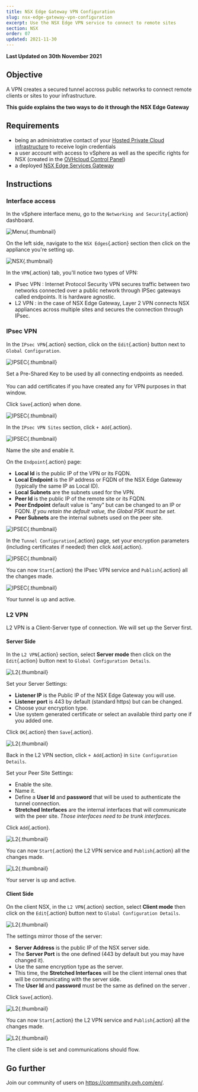 ```yaml
---
title: NSX Edge Gateway VPN Configuration 
slug: nsx-edge-gateway-vpn-configuration
excerpt: Use the NSX Edge VPN service to connect to remote sites
section: NSX
order: 07
updated: 2021-11-30
---
```


**Last Updated on 30th November 2021**

## Objective

A VPN creates a secured tunnel accross public networks to connect remote clients or sites to your infrastructure.

**This guide explains the two ways to do it through the NSX Edge Gateway**

## Requirements

- being an administrative contact of your [Hosted Private Cloud infrastructure](https://www.ovhcloud.com/en-au/enterprise/products/hosted-private-cloud/) to receive login credentials
- a user account with access to vSphere as well as the specific rights for NSX (created in the [OVHcloud Control Panel](https://ca.ovh.com/auth/?action=gotomanager&from=https://www.ovh.com.au/&ovhSubsidiary=au))
- a deployed [NSX Edge Services Gateway](https://docs.ovh.com/au/en/private-cloud/how-to-deploy-an-nsx-edge-gateway/)

## Instructions

### Interface access

In the vSphere interface menu, go to the `Networking and Security`{.action} dashboard.

![Menu](images/en01dash.png){.thumbnail}

On the left side, navigate to the `NSX Edges`{.action} section then click on the appliance you're setting up.

![NSX](images/en02nsx.png){.thumbnail}

In the `VPN`{.action} tab, you'll notice two types of VPN:

- IPsec VPN : Internet Protocol Security VPN secures traffic between two networks connected over a public network through IPSec gateways called endpoints. It is hardware agnostic.
- L2 VPN : in the case of NSX Edge Gateway, Layer 2 VPN connects NSX appliances across multiple sites and secures the connection through IPsec. 

### IPsec VPN

In the `IPsec VPN`{.action} section, click on the `Edit`{.action} button next to `Global Configuration`.

![IPSEC](images/en03vpn.png){.thumbnail}

Set a Pre-Shared Key to be used by all connecting endpoints as needed. <br>   
You can add certificates if you have created any for VPN purposes in that window.

Click `Save`{.action} when done.

![IPSEC](images/en04global.png){.thumbnail}

In the `IPsec VPN Sites` section, click `+ Add`{.action}.

![IPSEC](images/en04bisadd.png){.thumbnail}

Name the site and enable it.

On the `Endpoint`{.action} page:

- **Local Id** is the public IP of the VPN or its FQDN.
- **Local Endpoint** is the IP address or FQDN of the NSX Edge Gateway (typically the same IP as Local ID). 
- **Local Subnets** are the subnets used for the VPN.
- **Peer Id** is the public IP of the remote site or its FQDN.
- **Peer Endpoint** default value is "any" but can be changed to an IP or FQDN. *If you retain the default value, the Global PSK must be set.*
- **Peer Subnets** are the internal subnets used on the peer site.

![IPSEC](images/en05newipsec.png){.thumbnail}

In the `Tunnel Configuration`{.action} page, set your encryption parameters (including certificates if needed) then click `Add`{.action}.

![IPSEC](images/en06ipsectunnel.png){.thumbnail}

You can now `Start`{.action} the IPsec VPN service and `Publish`{.action} all the changes made.

![IPSEC](images/en07ipsecstart.png){.thumbnail}

Your tunnel is up and active.

### L2 VPN

L2 VPN is a Client-Server type of connection. We will set up the Server first.

#### Server Side

In the `L2 VPN`{.action} section, select **Server mode** then click on the `Edit`{.action} button next to `Global Configuration Details`.

![L2](images/en08l2.png){.thumbnail}

Set your Server Settings:

- **Listener IP** is the Public IP of the NSX Edge Gateway you will use.
- **Listener port** is 443 by default (standard https) but can be changed.
- Choose your encryption type.
- Use system generated certificate or select an available third party one if you added one.

Click `OK`{.action} then `Save`{.action}.

![L2](images/en09l2global.png){.thumbnail}

Back in the L2 VPN section, click `+ Add`{.action} in `Site Configuration Details`.

Set your Peer Site Settings:

- Enable the site.
- Name it.
- Define a **User Id** and **password** that will be used to authenticate the tunnel connection.
- **Stretched Interfaces** are the internal interfaces that will communicate with the peer site. *Those interfaces need to be trunk interfaces.* 

Click `Add`{.action}.

![L2](images/en10l2peer.png){.thumbnail}

You can now `Start`{.action} the L2 VPN service and `Publish`{.action} all the changes made.

![L2](images/en11l2pub.png){.thumbnail}

Your server is up and active.

#### Client Side

On the client NSX, in the `L2 VPN`{.action} section, select **Client mode** then click on the `Edit`{.action} button next to `Global Configuration Details`.

![L2](images/en12l2client.png){.thumbnail}

The settings mirror those of the server:

- **Server Address** is the public IP of the NSX server side.
- The **Server Port** is the one defined (443 by default but you may have changed it).
- Use the same encryption type as the server.
- This time, the **Stretched Interfaces** will be the client internal ones that will be communicating with the server side.
- The **User Id** and **password** must be the same as defined on the server .

Click `Save`{.action}.

![L2](images/en13l2clientset.png){.thumbnail}

You can now `Start`{.action} the L2 VPN service and `Publish`{.action} all the changes made.

![L2](images/en14l2clientpub.png){.thumbnail}

The client side is set and communications should flow.

## Go further

Join our community of users on <https://community.ovh.com/en/>.
